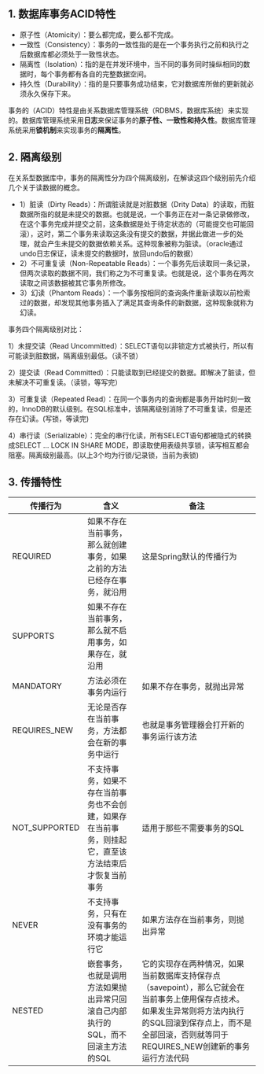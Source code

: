

## 1. 数据库事务ACID特性
- 原子性（Atomicity）：要么都完成，要么都不完成。
- 一致性（Consistency）：事务的一致性指的是在一个事务执行之前和执行之后数据库都必须处于一致性状态。
- 隔离性（Isolation）：指的是在并发环境中，当不同的事务同时操纵相同的数据时，每个事务都有各自的完整数据空间。
- 持久性（Durability）：指的是只要事务成功结束，它对数据库所做的更新就必须永久保存下来。

事务的（ACID）特性是由关系数据库管理系统（RDBMS，数据库系统）来实现的。数据库管理系统采用**日志**来保证事务的**原子性、一致性和持久性**。数据库管理系统采用**锁机制**来实现事务的**隔离性**。


## 2. 隔离级别
在关系型数据库中，事务的隔离性分为四个隔离级别，在解读这四个级别前先介绍几个关于读数据的概念。
- 1）脏读（Dirty Reads）：所谓脏读就是对脏数据（Drity Data）的读取，而脏数据所指的就是未提交的数据。也就是说，一个事务正在对一条记录做修改，在这个事务完成并提交之前，这条数据是处于待定状态的（可能提交也可能回滚），这时，第二个事务来读取这条没有提交的数据，并据此做进一步的处理，就会产生未提交的数据依赖关系。这种现象被称为脏读。（oracle通过undo日志保证，读未提交的数据时，放回undo后的数据）
- 2）不可重复读（Non-Repeatable Reads）：一个事务先后读取同一条记录，但两次读取的数据不同，我们称之为不可重复读。也就是说，这个事务在两次读取之间该数据被其它事务所修改。
- 3）幻读（Phantom Reads）：一个事务按相同的查询条件重新读取以前检索过的数据，却发现其他事务插入了满足其查询条件的新数据，这种现象就称为幻读。


事务四个隔离级别对比：

1）未提交读（Read Uncommitted）：SELECT语句以非锁定方式被执行，所以有可能读到脏数据，隔离级别最低。（读不锁）

2）提交读（Read Committed）：只能读取到已经提交的数据。即解决了脏读，但未解决不可重复读。（读锁，等写完）

3）可重复读（Repeated Read）：在同一个事务内的查询都是事务开始时刻一致的，InnoDB的默认级别。在SQL标准中，该隔离级别消除了不可重复读，但是还存在幻读。(写锁，等读完)

4）串行读（Serializable）：完全的串行化读，所有SELECT语句都被隐式的转换成SELECT ... LOCK IN SHARE MODE，即读取使用表级共享锁，读写相互都会阻塞。隔离级别最高。(以上3个均为行锁/记录锁，当前为表锁)


## 3. 传播特性

| 传播行为      | 含义                                                         | 备注                                                         |
| ------------- | ------------------------------------------------------------ | ------------------------------------------------------------ |
| REQUIRED      | 如果不存在当前事务，那么就创建事务，如果之前的方法已经存在事务，就沿用 | 这是Spring默认的传播行为                                     |
| SUPPORTS      | 如果不存在当前事务，那么就不启用事务，如果存在，就沿用       |                                                              |
| MANDATORY     | 方法必须在事务内运行                                         | 如果不存在事务，就抛出异常                                   |
| REQUIRES_NEW  | 无论是否存在当前事务，方法都会在新的事务中运行               | 也就是事务管理器会打开新的事务运行该方法                     |
| NOT_SUPPORTED | 不支持事务，如果不存在当前事务也不会创建，如果存在当前事务，则挂起它，直至该方法结束后才恢复当前事务 | 适用于那些不需要事务的SQL                                    |
| NEVER         | 不支持事务，只有在没有事务的环境才能运行它                   | 如果方法存在当前事务，则抛出异常                             |
| NESTED        | 嵌套事务，也就是调用方法如果抛出异常只回滚自己内部执行的SQL，而不回滚主方法的SQL | 它的实现存在两种情况，如果当前数据库支持保存点（savepoint），那么它就会在当前事务上使用保存点技术。如果发生异常则将方法内执行的SQL回滚到保存点上，而不是全部回滚，否则就等同于REQUIRES_NEW创建新的事务运行方法代码 |

